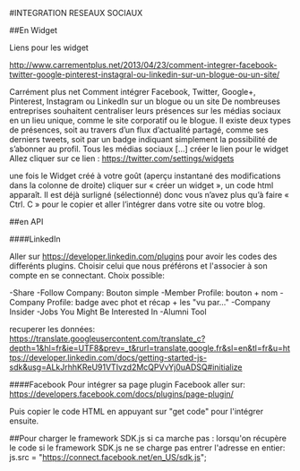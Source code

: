 #INTEGRATION RESEAUX SOCIAUX

##En Widget

Liens pour les widget

http://www.carrementplus.net/2013/04/23/comment-integrer-facebook-twitter-google-pinterest-instagral-ou-linkedin-sur-un-blogue-ou-un-site/

Carrément plus net
Comment intégrer Facebook, Twitter, Google+, Pinterest, Instagram ou LinkedIn sur un blogue ou un site
De nombreuses entreprises souhaitent centraliser leurs présences sur les médias sociaux en un lieu unique, comme le site corporatif ou le blogue. Il existe deux types de présences, soit au travers d’un flux d’actualité partagé, comme ses derniers tweets, soit par un badge indiquant simplement la possibilité de s’abonner au profil. Tous les médias sociaux […]
créer le lien pour le widget Allez cliquer sur ce lien : https://twitter.com/settings/widgets

une fois le Widget créé à votre goût (aperçu instantané des modifications dans la colonne de droite) cliquer sur « créer un widget », un code html apparaît. Il est déjà surligné (sélectionné) donc vous n’avez plus qu’à faire « Ctrl. C »  pour le copier et aller l’intégrer dans votre site ou votre blog.


##en API

####LinkedIn

Aller sur https://developer.linkedin.com/plugins pour avoir les codes des differénts plugins. Choisir celui que nous préférons et l'associer à son compte en se connectant.
Choix possible:

-Share
-Follow Company: Bouton simple
-Member Profile: bouton + nom
-Company Profile: badge avec phot et récap + les "vu par..."
-Company Insider
-Jobs You Might Be Interested In
-Alumni Tool

recuperer les données:
https://translate.googleusercontent.com/translate_c?depth=1&hl=fr&ie=UTF8&prev=_t&rurl=translate.google.fr&sl=en&tl=fr&u=https://developer.linkedin.com/docs/getting-started-js-sdk&usg=ALkJrhhKReU91VTIvzd2McQPVvYj0uADSQ#initialize

####Facebook
Pour intégrer sa page plugin Facebook aller sur:
https://developers.facebook.com/docs/plugins/page-plugin/

Puis copier le code HTML en appuyant sur "get code" pour l'intégrer ensuite.


##Pour charger le framework SDK.js si ca marche pas :
lorsqu'on récupère le code si le framework SDK.js ne se charge pas entrer l'adresse en entier: 
js.src = "https://connect.facebook.net/en_US/sdk.js";
